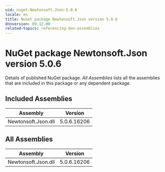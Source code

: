 ```yaml
---
uid: nuget-Newtonsoft.Json-5.0.6
locale: en
title: NuGet package Newtonsoft.Json version 5.0.6
dnnversion: 09.12.00
related-topics: referencing-dnn-assemblies
---
```


# NuGet package Newtonsoft.Json version 5.0.6
Details of published NuGet package.
*All Assemblies* lists all the assemblies that are included in this package or any dependent package.

## Included Assemblies

|Assembly|Version|
|---|---|
|Newtonsoft.Json.dll|5.0.6.16206|

## All Assemblies

|Assembly|Version|
|---|---|
|Newtonsoft.Json.dll|5.0.6.16206|

